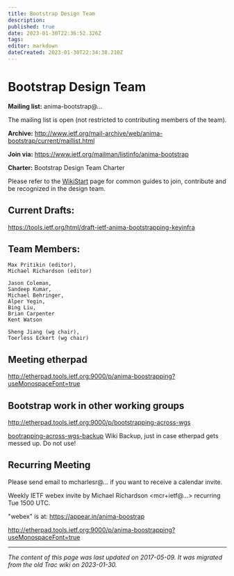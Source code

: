 ```yaml
---
title: Bootstrap Design Team
description: 
published: true
date: 2023-01-30T22:36:52.326Z
tags: 
editor: markdown
dateCreated: 2023-01-30T22:34:38.210Z
---
```


# Bootstrap Design Team 
**Mailing list:** anima-bootstrap@…

The mailing list is open (not restricted to contributing members of the team).

**Archive:** http://www.ietf.org/mail-archive/web/anima-bootstrap/current/maillist.html

**Join via:** https://www.ietf.org/mailman/listinfo/anima-bootstrap

**Charter:** Bootstrap Design Team Charter

Please refer to the [WikiStart](/group/anima) page for common guides to join, contribute and be recognized in the design team.

## Current Drafts:
https://tools.ietf.org/html/draft-ietf-anima-bootstrapping-keyinfra

## Team Members:
    Max Pritikin (editor), 
    Michael Richardson (editor)

    Jason Coleman, 
    Sandeep Kumar, 
    Michael Behringer, 
    Alper Yegin, 
    Bing Liu, 
    Brian Carpenter
    Kent Watson

    Sheng Jiang (wg chair), 
    Toerless Eckert (wg chair)
## Meeting etherpad
http://etherpad.tools.ietf.org:9000/p/anima-boostrapping?useMonospaceFont=true

## Bootstrap work in other working groups
http://etherpad.tools.ietf.org:9000/p/bootstrapping-across-wgs

[bootrapping-across-wgs-backup](group/anima/bootrapping-across-wgs-backup) Wiki Backup, just in case etherpad gets messed up. Do not use!

## Recurring Meeting
Please send email to mcharlesr@… if you want to receive a calendar invite.

Weekly IETF webex invite by Michael Richardson <mcr+ietf@…> recurring Tue 1500 UTC.

"webex" is at: https://appear.in/anima-boostrap

http://etherpad.tools.ietf.org:9000/p/anima-boostrapping?useMonospaceFont=true
&nbsp;
&nbsp;
&nbsp;

---

*The content of this page was last updated on 2017-05-09. It was migrated from the old Trac wiki on 2023-01-30.*